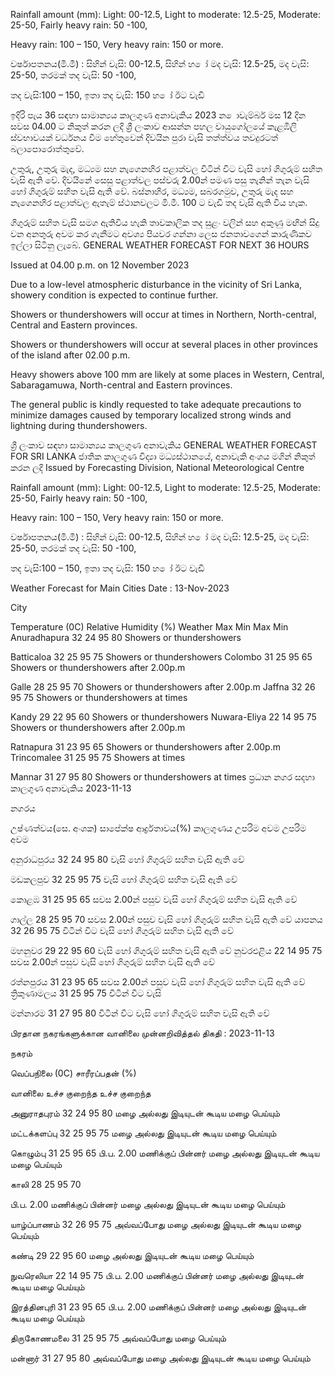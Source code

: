 Rainfall amount (mm): Light: 00-12.5, Light to moderate: 12.5-25, Moderate: 25-50, Fairly heavy rain: 50 -100,

Heavy rain: 100 – 150, Very heavy rain: 150 or more.

වර්ෂාපතනය(මි.මී) : සිහින් වැසි: 00-12.5, සිහින් හ ෝ මද වැසි: 12.5-25, මද වැසි: 25-50, තරමක් තද වැසි: 50 -100,

තද වැසි:100 – 150, ඉතා තද වැසි: 150 හ ෝ ඊට වැඩි

ඉදිරි පැය 36 සඳහා සාමාන්‍යය කාලගුණ අනාවැකිය 2023 න ොවැම්බර් මස 12 දින සවස 04.00 ට නිකුත් කරන ලදි ශ්‍රී ලංකාව ආසන්න පහල වායුගෝලයේ කැළඹිලි ස්වභාවයක් වර්ධනය වීම හේතුවෙන් දිවයින පුරා වැසි තත්ත්වය තවදුරටත් බලාපොරොත්තුවේ.

උතුරු, උතුරු මැද, මධ්‍යම සහ නැගෙනහිර පළාත්වල විටින් විට වැසි හෝ ගිගුරුම් සහිත වැසි ඇති වේ. දිවයිනේ සෙසු පළාත්වල පස්වරු 2.00න් පමණ පසු තැනින් තැන වැසි හෝ ගිගුරුම් සහිත වැසි ඇති වේ. බස්නාහිර, මධ්‍යම, සබරගමුව, උතුරු මැද සහ නැගෙනහිර පළාත්වල ඇතැම් ස්ථානවලට මි.මී. 100 ට වැඩි තද වැසි ඇති විය හැක.

ගිගුරුම් සහිත වැසි සමග ඇතිවිය හැකි තාවකාලික තද සුළං වලින් සහ අකුණු මඟින් සිදු වන අනතුරු අවම කර ගැනීමට අවශ්‍ය පියවර ගන්නා ලෙස ජනතාවගෙන් කාරුණිකව ඉල්ලා සිටිනු ලැබේ. GENERAL WEATHER FORECAST FOR NEXT 36 HOURS

Issued at 04.00 p.m. on 12 November 2023

Due to a low-level atmospheric disturbance in the vicinity of Sri Lanka, showery condition is expected to continue further.

Showers or thundershowers will occur at times in Northern, North-central, Central and Eastern provinces.

Showers or thundershowers will occur at several places in other provinces of the island after 02.00 p.m.

Heavy showers above 100 mm are likely at some places in Western, Central, Sabaragamuwa, North-central and Eastern provinces.

The general public is kindly requested to take adequate precautions to minimize damages caused by temporary localized strong winds and lightning during thundershowers.

ශ්‍රී ලංකාව සඳහා සාමාන්‍යය කාලගුණ අනාවැකිය GENERAL WEATHER FORECAST FOR SRI LANKA ජාතික කාලගුණ විද්‍යා මධ්‍යස්ථානයේ, අනාවැකි අංශය මගින් නිකුත් කරන ලදි Issued by Forecasting Division, National Meteorological Centre

Rainfall amount (mm): Light: 00-12.5, Light to moderate: 12.5-25, Moderate: 25-50, Fairly heavy rain: 50 -100,

Heavy rain: 100 – 150, Very heavy rain: 150 or more.

වර්ෂාපතනය(මි.මී) : සිහින් වැසි: 00-12.5, සිහින් හ ෝ මද වැසි: 12.5-25, මද වැසි: 25-50, තරමක් තද වැසි: 50 -100,

තද වැසි:100 – 150, ඉතා තද වැසි: 150 හ ෝ ඊට වැඩි

Weather Forecast for Main Cities Date : 13-Nov-2023

City

Temperature (0C) Relative Humidity (%) Weather Max Min Max Min Anuradhapura 32 24 95 80 Showers or thundershowers

Batticaloa 32 25 95 75 Showers or thundershowers Colombo 31 25 95 65 Showers or thundershowers after 2.00p.m

Galle 28 25 95 70 Showers or thundershowers after 2.00p.m Jaffna 32 26 95 75 Showers or thundershowers at times

Kandy 29 22 95 60 Showers or thundershowers Nuwara-Eliya 22 14 95 75 Showers or thundershowers after 2.00p.m

Ratnapura 31 23 95 65 Showers or thundershowers after 2.00p.m Trincomalee 31 25 95 75 Showers at times

Mannar 31 27 95 80 Showers or thundershowers at times ප්‍රධාන නගර සදහා කාලගුණ අනාවැකිය 2023-11-13

නගරය

උෂ්ණත්වය(සෙ. අංශක) සාපේක්ෂ ආර්ද්‍රතාවය(%) කාලගුණය උපරිම අවම උපරිම අවම

අනුරාධපුරය 32 24 95 80 වැසි හෝ ගිගුරුම් සහිත වැසි ඇති වේ

මඩකලපුව 32 25 95 75 වැසි හෝ ගිගුරුම් සහිත වැසි ඇති වේ

කොළඹ 31 25 95 65 සවස 2.00න් පසුව වැසි හෝ ගිගුරුම් සහිත වැසි ඇති වේ

ගාල්ල 28 25 95 70 සවස 2.00න් පසුව වැසි හෝ ගිගුරුම් සහිත වැසි ඇති වේ යාපනය 32 26 95 75 විටින් විට වැසි හෝ ගිගුරුම් සහිත වැසි ඇති වේ

මහනුවර 29 22 95 60 වැසි හෝ ගිගුරුම් සහිත වැසි ඇති වේ නුවරඑළිය 22 14 95 75 සවස 2.00න් පසුව වැසි හෝ ගිගුරුම් සහිත වැසි ඇති වේ

රත්නපුරය 31 23 95 65 සවස 2.00න් පසුව වැසි හෝ ගිගුරුම් සහිත වැසි ඇති වේ ත්‍රිකුණාමලය 31 25 95 75 විටින් විට වැසි

මන්නාරම 31 27 95 80 විටින් විට වැසි හෝ ගිගුරුම් සහිත වැසි ඇති වේ

பிரதான நகரங்களுக்கான வானிலை முன்னறிவித்தல் திகதி : 2023-11-13

நகரம்

வெப்பநிலை (0C) சாரீரப்பதன் (%)

வானிலை உச்ச குறைந்த உச்ச குறைந்த

அனுராதபுரம் 32 24 95 80 மழை அல்லது இடியுடன் கூடிய மழை பெய்யும்

மட்டக்களப்பு 32 25 95 75 மழை அல்லது இடியுடன் கூடிய மழை பெய்யும்

கொழும்பு 31 25 95 65 பி.ப. 2.00 மணிக்குப் பின்னர் மழை அல்லது இடியுடன் கூடிய மழை பெய்யும்

காலி 28 25 95 70

பி.ப. 2.00 மணிக்குப் பின்னர் மழை அல்லது இடியுடன் கூடிய மழை பெய்யும்

யாழ்ப்பாணம் 32 26 95 75 அவ்வப்போது மழை அல்லது இடியுடன் கூடிய மழை பெய்யும்

கண்டி 29 22 95 60 மழை அல்லது இடியுடன் கூடிய மழை பெய்யும்

நுவரெலியா 22 14 95 75 பி.ப. 2.00 மணிக்குப் பின்னர் மழை அல்லது இடியுடன் கூடிய மழை பெய்யும்

இரத்தினபுரி 31 23 95 65 பி.ப. 2.00 மணிக்குப் பின்னர் மழை அல்லது இடியுடன் கூடிய மழை பெய்யும்

திருகோணமலை 31 25 95 75 அவ்வப்போது மழை பெய்யும்

மன்னார் 31 27 95 80 அவ்வப்போது மழை அல்லது இடியுடன் கூடிய மழை பெய்யும்